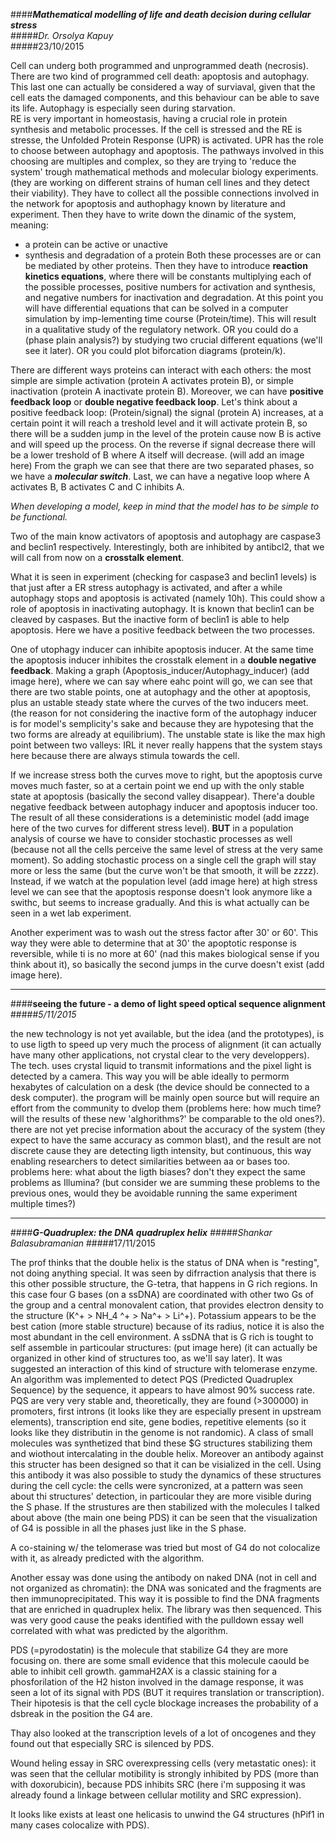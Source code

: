 ####**_Mathematical modelling of life and death decision during cellular stress_**  
#####_Dr. Orsolya Kapuy_  
#####23/10/2015

Cell can underg both programmed and unprogrammed death (necrosis). There are two kind of programmed cell death: apoptosis and autophagy. This last one can actually be considered a way of surviaval, given that the cell eats the damaged components, and this behaviour can be able to save its life. Autophagy is especially seen during starvation.  
RE is very important in homeostasis, having a crucial role in protein synthesis and metabolic processes. If the cell is stressed and the RE is stresse, the Unfolded Protein Response (UPR) is activated. UPR has the role to choose between autophagy and apoptosis. The pathways involved in this choosing are multiples and complex, so they are trying to 'reduce the system' trough mathematical methods and molecular biology experiments. (they are working on different strains of human cell lines and they detect their viability).
They have to collect all the possible connections involved in the network for apoptosis and authophagy known by literature and experiment. Then they have to write down the dinamic of the system, meaning:
* a protein can be active or unactive
* synthesis and degradation of a protein
Both these processes are or can be mediated by other proteins.
Then they have to introduce **reaction kinetics equations**, where there will be constants multiplying each of the possible processes, positive numbers for activation and synthesis, and negative numbers for inactivation and degradation.
At this point you will have differential equations that can be solved in a computer simulation by imp-lementing time course (Protein/time). This will result in a qualitative study of the regulatory network.
OR you could do a (phase plain analysis?) by studying two crucial different equations (we'll see it later).
OR you could plot biforcation diagrams (protein/k).

There are different ways proteins can interact with each others: the most simple are simple activation (protein A activates protein B), or simple inactivation (protein A inactivate protein B).
Moreover, we can have **positive feedback loop** or **double negative feedback loop**. Let's think about a positive feedback loop: (Protein/signal) the signal (protein A) increases, at a certain point it will reach a treshold level and it will activate protein B, so there will be a sudden jump in the level of the protein cause now B is active and will speed up the process. On the reverse if signal decrease there will be a lower treshold of B where A itself will decrease. (will add an image here) From the graph we can see that there are two separated phases, so we have a **_molecular switch_**.
Last, we can have a negative loop where A activates B, B activates C and C inhibits A.

_When developing a model, keep in mind that the model has to be simple to be functional._

Two of the main know activators of apoptosis and autophagy are caspase3 and beclin1 respectively. Interestingly, both are inhibited by antibcl2, that we will call from now on a **crosstalk element**.

What it is seen in experiment (checking for caspase3 and beclin1 levels) is that just after a ER stress autophagy is activated, and after a while autophagy stops and apoptosis is activated (namely 10h). This could show a role of apoptosis in inactivating autophagy.
It is known that beclin1 can be cleaved by caspases. But the inactive form of beclin1 is able to help apoptosis. Here we have a positive feedback between the two processes.

One of utophagy inducer can inhibite apoptosis inducer. At the same time the apoptosis inducer inhibites the crosstalk element in a **double negative feedback**.
Making a graph (Apoptosis_inducer/Autophagy_inducer) (add image here), where we can say where eahc point will go, we can see that there are two stable points, one at autophagy and the other at apoptosis, plus an ustable steady state where the curves of the two inducers meet. (the reason for not considering the inactive form of the autophagy inducer is for model's semplicity's sake and because they are hypotesing that the two forms are already at equilibrium). The unstable state is like the max high point between two valleys: IRL it never really happens that the system stays here because there are always stimula towards the cell.

If we increase stress both the curves move to right, but the apoptosis curve moves much faster, so at a certain point we end up with the only stable state at apoptosis (basically the second valley disappear).
There'a double negative feedback between autophagy inducer and apoptosis inducer too.
The result of all these considerations is a deteministic model (add image here of the two curves for different stress level).
**BUT** in a population analysis of course we have to consider stochastic processes as well (because not all the cells perceive the same level of stress at the very same moment). So adding stochastic process on a single cell the graph will stay more or less the same (but the curve won't be that smooth, it will be zzzz). Instead, if we watch at the population level (add image here) at high stress level we can see that the apoptosis response doesn't look anymore like a swithc, but seems to increase gradually. And this is what actually can be seen in a wet lab experiment.

Another experiment was to wash out the stress factor after 30' or 60'. This way they were able to determine that at 30' the apoptotic response is reversible, while ti is no more at 60' (nad this makes biological sense if you think about it), so basically the second jumps in the curve doesn't exist (add image here).

***

####**seeing the future - a demo of light speed optical sequence alignment**
#####_5/11/2015_

the new technology is not yet available, but the idea (and the prototypes), is to use ligth to speed up very much the process of alignment (it can actually have many other applications, not crystal clear to the very developpers). The tech. uses crystal liquid to transmit informations and the pixel light is detected by a camera. This way you will be able ideally to permorm hexabytes of calculation on a desk (the device should be connected to a desk computer).
the program will be mainly open source but will require an effort from the community to dvelop them (problems here: how much time? will the results of these new 'alghorithms?' be comparable to the old ones?).
there are not yet precise information about the accuracy of the system (they expect to have the same accuracy as common blast), and the result are not discrete cause they are detecting ligth intensity, but continuous, this way enabling researchers to detect similarities between aa or bases too.
problems here: what about the ligth biases? don't they expect the same problems as Illumina? (but consider we are summing these problems to the previous ones, would they be avoidable running the same experiment multiple times?)

***

####**_G-Quadruplex: the DNA quadruplex helix_**
#####_Shankar Balasubramanian_
#####17/11/2015

The prof thinks that the double helix is the status of DNA when is "resting", not doing anything special. It was seen by difrraction analysis that there is this other possible structure, the G-tetra, that happens in G rich regions. In this case four G bases (on a ssDNA) are coordinated with other two Gs of the group and a central monovalent cation, that provides electron density to the structure (K^+ > NH_4 ^+ > Na^+ > Li^+). Potassium appears to be the best cation (more stable structure) because of its radius, notice it is also the most abundant in the cell environment.
A ssDNA that is G rich is tought to self assemble in particoular structures:
(put image here)
(it can actually be organized in other kind of structures too, as we'll say later).
It was suggested an interaction of this kind of structure with telomerase enzyme. 
An algorithm was implemented to detect PQS (Predicted Quadruplex Sequence) by the sequence, it appears to have almost 90% success rate. PQS are very very stable and, theoretically, they are found (>300000) in promoters, first introns (it looks like they are especially present in upstream elements), transcription end site, gene bodies, repetitive elements (so it looks like they distributin in the genome is not randomic).
A class of small molecules was synthetized that bind these $G structures stabilizing them and wiothout intercalating in the double helix.
Moreover an antibody against this structer has been designed so that it can be visialized in the cell. Using this antibody it was also possible to study the dynamics of these structures during the cell cycle: the cells were syncronized, at a pattern was seen about thi structures' detection, in particoular they are more visible during the S phase.
If the strustures are then stabilized with the molecules I talked about above (the main one being PDS) it can be seen that the visualization of G4 is possible in all the phases just like in the S phase.

A co-staining w/ the telomerase was tried but most of G4 do not colocalize with it, as already predicted with the algorithm.

Another essay was done using the antibody on naked DNA (not in cell and not organized as chromatin): the DNA was sonicated and the fragments are then immunoprecipitated. This way it is possible to find the DNA fragments that are enriched in quadruplex helix. The library was then sequenced.
This was very good cause the peaks identified with the pulldown essay well correlated with what was predicted by the algorithm.

PDS (=pyrodostatin) is the molecule that stabilize G4 they are more focusing on. there are some small evidence that this molecule caould be able to inhibit cell growth.
gammaH2AX is a classic staining for a phosforilation of the H2 histon involved in the damage response, it was seen a lot of its signal with PDS (BUT it requires translation or transcription). Their hipotesis is that the cell cycle blockage increases the probability of a dsbreak in the position the G4 are.

Thay also looked at the transcription levels of a lot of oncogenes and they found out that especially SRC is silenced by PDS.

Wound heling essay in SRC overexpressing cells (very metastatic ones): it was seen that the cellular motibility is strongly inhibited by PDS (more than with doxorubicin), because PDS inhibits SRC (here i'm supposing it was already found a linkage between cellular motility and SRC expression).

It looks like exists at least one helicasis to unwind the G4 structures (hPif1 in many cases colocalize with PDS).
